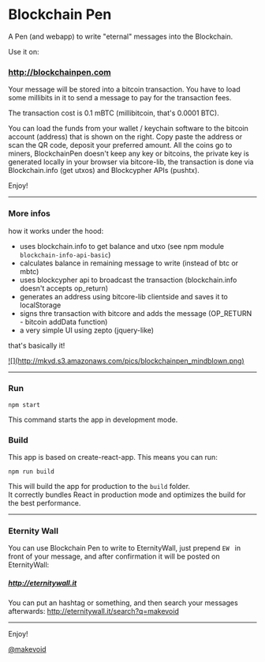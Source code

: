 # Blockchain Pen

A Pen (and webapp) to write "eternal" messages into the Blockchain.

Use it on:

### <http://blockchainpen.com>

Your message will be stored into a bitcoin transaction.
You  have to load some millibits in it to send a message to pay for the transaction fees.

The transaction cost is 0.1 mBTC (millibitcoin, that's 0.0001 BTC).

You can load the funds from your wallet / keychain software to the bitcoin account (address) that is shown on the right. Copy paste the address or scan the QR code, deposit your preferred amount. All the coins go to miners, BlockchainPen doesn't keep any key or bitcoins, the private key is generated locally in your browser via bitcore-lib, the transaction is done via Blockchain.info (get utxos) and Blockcypher APIs (pushtx).

Enjoy!


---

### More infos

how it works under the hood:

- uses blockchain.info to get balance and utxo (see npm module `blockchain-info-api-basic`)
- calculates balance in remaining message to write (instead of btc or mbtc)
- uses blockcypher api to broadcast the transaction (blockchain.info doesn't accepts op_return)
- generates an address using bitcore-lib clientside and saves it to localStorage
- signs thre transaction with bitcore and adds the message (OP_RETURN - bitcoin addData function)
- a very simple UI using zepto (jquery-like)

that's basically it!

<a href="http://blockchain-pen.mkvd.net">
![](http://mkvd.s3.amazonaws.com/pics/blockchainpen_mindblown.png)
</a>

---

### Run

`npm start`

This command starts the app in development mode.


### Build

This app is based on create-react-app. This means you can run:

`npm run build`

This will build the app for production to the `build` folder.<br>
It correctly bundles React in production mode and optimizes the build for the best performance.

---

### Eternity Wall

You can use Blockchain Pen to write to EternityWall, just prepend `EW ` in front of your message, and after confirmation it will be posted on EternityWall:

##### <http://eternitywall.it>

You can put an hashtag or something, and then search your messages afterwards: http://eternitywall.it/search?q=makevoid


---

Enjoy!

[@makevoid](http://twitter.com/makevoid)
